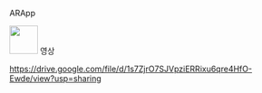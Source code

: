 ARApp

<img style="width:50px" src="https://user-images.githubusercontent.com/75964073/159514730-80fae143-8a48-4522-ab19-22674f0b116c.PNG">
영상

https://drive.google.com/file/d/1s7ZjrO7SJVpziERRixu6qre4HfO-Ewde/view?usp=sharing
